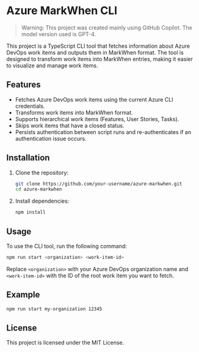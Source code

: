 # Azure MarkWhen CLI

> Warning: This project was created mainly using GitHub Copilot. The model version used is GPT-4.

This project is a TypeScript CLI tool that fetches information about Azure DevOps work items and outputs them in MarkWhen format. The tool is designed to transform work items into MarkWhen entries, making it easier to visualize and manage work items.

## Features

- Fetches Azure DevOps work items using the current Azure CLI credentials.
- Transforms work items into MarkWhen format.
- Supports hierarchical work items (Features, User Stories, Tasks).
- Skips work items that have a closed status.
- Persists authentication between script runs and re-authenticates if an authentication issue occurs.

## Installation

1. Clone the repository:
   ```sh
   git clone https://github.com/your-username/azure-markwhen.git
   cd azure-markwhen
   ```

2. Install dependencies:
   ```sh
   npm install
   ```

## Usage

To use the CLI tool, run the following command:
```sh
npm run start <organization> <work-item-id>
```

Replace `<organization>` with your Azure DevOps organization name and `<work-item-id>` with the ID of the root work item you want to fetch.

## Example

```sh
npm run start my-organization 12345
```

## License

This project is licensed under the MIT License.
